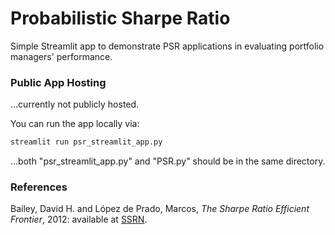 # Probabilistic Sharpe Ratio

Simple Streamlit app to demonstrate PSR applications in evaluating portfolio managers' performance.

### Public App Hosting

...currently not publicly hosted.

You can run the app locally via:
```sh
streamlit run psr_streamlit_app.py
```
...both "psr_streamlit_app.py" and "PSR.py" should be in the same directory.

### References

Bailey, David H. and López de Prado, Marcos, *The Sharpe Ratio Efficient Frontier*, 2012: available at [SSRN](https://ssrn.com/abstract=1821643).
